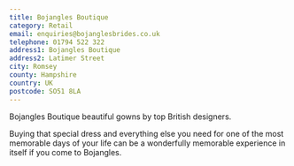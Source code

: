 ```yaml
---
title: Bojangles Boutique
category: Retail
email: enquiries@bojanglesbrides.co.uk
telephone: 01794 522 322
address1: Bojangles Boutique
address2: Latimer Street
city: Romsey
county: Hampshire
country: UK
postcode: SO51 8LA
---
```

Bojangles Boutique beautiful gowns by top British designers.

Buying that special dress and everything else you need for one of the most memorable days of your life can be a wonderfully memorable experience in itself if you come to Bojangles.
